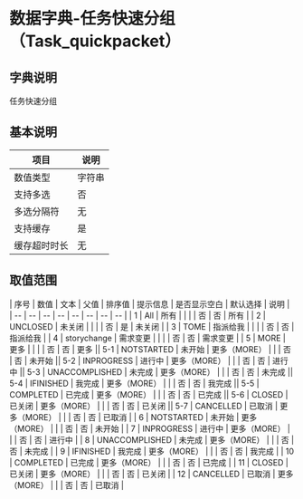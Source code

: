 # 数据字典-任务快速分组（Task_quickpacket）
## 字典说明
任务快速分组

## 基本说明
| 项目 | 说明 |
| -- | -- |
| 数值类型 | 字符串 |
| 支持多选 | 否 |
| 多选分隔符 | 无 |
| 支持缓存 | 是 |
| 缓存超时时长 | 无 |

## 取值范围
| 序号 | 数值 | 文本 | 父值 | 排序值 | 提示信息 | 是否显示空白 | 默认选择 | 说明 |
| -- | -- | -- | -- | -- | -- | -- | -- |
| 1 | All | 所有 |  |  |  | 否 | 否 | 所有 |
| 2 | UNCLOSED | 未关闭 |  |  |  | 否 | 是 | 未关闭 |
| 3 | TOME | 指派给我 |  |  |  | 否 | 否 | 指派给我 |
| 4 | storychange | 需求变更 |  |  |  | 否 | 否 | 需求变更 |
| 5 | MORE | 更多 |  |  |  | 否 | 否 | 更多 || 5-1 | NOTSTARTED | 未开始 | 更多（MORE） |  |  | 否 | 否 | 未开始 || 5-2 | INPROGRESS | 进行中 | 更多（MORE） |  |  | 否 | 否 | 进行中 || 5-3 | UNACCOMPLISHED | 未完成 | 更多（MORE） |  |  | 否 | 否 | 未完成 || 5-4 | IFINISHED | 我完成 | 更多（MORE） |  |  | 否 | 否 | 我完成 || 5-5 | COMPLETED | 已完成 | 更多（MORE） |  |  | 否 | 否 | 已完成 || 5-6 | CLOSED | 已关闭 | 更多（MORE） |  |  | 否 | 否 | 已关闭 || 5-7 | CANCELLED | 已取消 | 更多（MORE） |  |  | 否 | 否 | 已取消 |
| 6 | NOTSTARTED | 未开始 | 更多（MORE） |  |  | 否 | 否 | 未开始 |
| 7 | INPROGRESS | 进行中 | 更多（MORE） |  |  | 否 | 否 | 进行中 |
| 8 | UNACCOMPLISHED | 未完成 | 更多（MORE） |  |  | 否 | 否 | 未完成 |
| 9 | IFINISHED | 我完成 | 更多（MORE） |  |  | 否 | 否 | 我完成 |
| 10 | COMPLETED | 已完成 | 更多（MORE） |  |  | 否 | 否 | 已完成 |
| 11 | CLOSED | 已关闭 | 更多（MORE） |  |  | 否 | 否 | 已关闭 |
| 12 | CANCELLED | 已取消 | 更多（MORE） |  |  | 否 | 否 | 已取消 |

